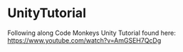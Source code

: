 # UnityTutorial
Following along Code Monkeys Unity Tutorial found here: https://www.youtube.com/watch?v=AmGSEH7QcDg

